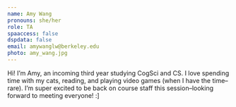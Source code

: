 ```yaml
---
name: Amy Wang
pronouns: she/her
role: TA
spaaccess: false
dspdata: false
email: amywanglw@berkeley.edu
photo: amy_wang.jpg
---
```



Hi! I’m Amy, an incoming third year studying CogSci and CS. I love spending time with my cats, reading, and playing video games (when I have the time–rare). I’m super excited to be back on course staff this session–looking forward to meeting everyone! :]